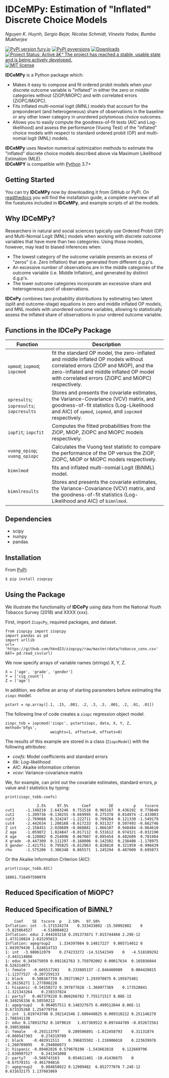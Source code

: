 # IDCeMPy: Estimation of "Inflated" Discrete Choice Models

*Nguyen K. Huynh, Sergio Bejar, Nicolas Schmidt, Vineeta Yadav, Bumba Mukherjee*

<!-- badges: start -->

[![PyPI version fury.io](https://badge.fury.io/py/ziopcpy.svg)](https://pypi.org/project/ziopcpy/0.1.2/)
[![PyPI pyversions](https://img.shields.io/pypi/pyversions/ziopcpy.svg)](https://pypi.org/project/ziopcpy/0.1.2/)
[![Downloads](https://pepy.tech/badge/ziopcpy)](https://pepy.tech/project/ziopcpy)
[![Project Status: Active â€“ The project has reached a stable, usable state and is being actively developed.](https://www.repostatus.org/badges/latest/active.svg)](https://www.repostatus.org/#active)
[![MIT license](https://img.shields.io/badge/License-MIT-blue.svg)](https://lbesson.mit-license.org/)
<!-- badges: end -->

**IDCeMPy** is a Python package which:

* Makes it easy to compose and fit ordered probit models when your discrete outcome variable is "inflated"  in either the zero or middle categories without (ZiOP/MiOPC) and with correlated errors (ZiOPC/MiOPC).    
* Fits inflated multi-nomial logit (iMNL) models that account for the preponderant (and heterogeneous) share
of observations in the baseline or any other lower category in unordered polytomous choice
outcomes.
* Allows you to easily compute the goodness-of-fit tests (AIC and Log-likelihood) and assess the performance (Vuong Test) of the "inflated" choice models with respect to standard ordered probit (OP) and multi-nomial logit (MNL) models. 

**IDCeMPy** uses Newton numerical optimization methods to estimate the "inflated" discrete choice models described above via Maximum Likelihood Estimation (MLE).  
**IDCeMPY** is compatible with [Python](https://python.org) 3.7+

## Getting Started

You can try **IDCeMPy** now by downloading it from GitHub or PyPi.
On [readthedocs](https://ziopcpy.readthedocs.io/) you will find the installation guide, a complete overview of all the fueatures included in **IDCeMPy**, and example scripts of all the models. 

## Why **IDCeMPy**?

Researchers in natural and social sciences typically use Ordered Probit (OP) and Multi-Nomial Logit (MNL) models when working with discrete outcome variables that have more than two categories.  Using those models, however, may lead to biased inferences when:

* The lowest category of the outcome variable presents an excess of "zeros" (i.e. Zero Inflation) that are generated from different d.g.p's.
* An excessive number of observations are in the middle categories of the outcome variable (i.e. Middle Inflation), and generated by distinct d.g.p's.
* The lower outcome categories incorporate an
excessive share and heterogeneous pool of observations. 
  
**IDCePy** combines two probability distributions by estimating two latent (split and outcome-stage)
equations in zero and middle inflated OP models, and MNL models with unordered outcome variables, allowing to statistically assess the inflated share
of observations in your ordered outcome variable.

## Functions in the **IDCePy** Package

| Function         | Description                                                                                                          |
| ---------------- | -------------------------------------------------------------------------------------------------------------------- |
| `opmod`; `iopmod`; `iopcmod` | fit the standard OP model, the zero-inflated and middle inflated OP models without correlated errors (ZiOP and MiOP), and the zero-inflated and middle inflated OP model with correlated errors (ZiOPC and MiOPC) respectively. |
|`opresults`; `iopresults`; `iopcresults`| Stores and presents the covariate estimates, the Variance-Covariance (VCV) matrix, and goodness-of-fit statistics (Log-Likelihood and AIC) of `opmod`, `iopmod`, and `iopcmod` respectively. |
| `iopfit`; `iopcfit`| Computes the fitted probabilities from the ZiOP, MiOP, ZiOPC and MiOPC models respectively.|
| `vuong_opiop`;  `vuong_opiopc` | Calculates the Vuong test statistic to compare the performance of the OP versus the ZiOP, ZiOPC, MiOP or MiOPC models respectively.|
|`bimnlmod` | fits and inflated multi-nomial Logit (BiNML) model.|
|`bimnlresults` | Stores and presents the covariate estimates, the Variance-Covariance (VCV) matrix, and the goodness-of-fit statistics (Log-Likelihood and AIC) of `bimnlmod`.|

## Dependencies
- scipy
- numpy
- pandas

## Installation

From [PyPi](https://pypi.org/project/ziopcpy/0.1.2/):

```sh
$ pip install ziopcpy
```

## Using the Package

We illustrate the functionality of **IDCePy** using data from the National Youth Tobacco Survey (2018) and XXXX (xxx). 

First, import `ZiopcPy`, required packages, and dataset.
```
from ziopcpy import ziopcpy
import pandas as pd
import urllib
url= 'https://github.com/hknd23/ziopcpy/raw/master/data/tobacco_cons.csv'
DAT= pd.read_csv(url)
```
We now specify arrays of variable names (strings) X, Y, Z.
```
X = ['age', 'grade', 'gender']
Y = ['cig_count']
Z = ['age']
```
In addition, we define an array of starting parameters before estimating the `ziopc` model. 
```
pstart = np.array([.1, .15, .001, .2, .3, .3, .001, .2, .01, .01])
```
The following line of code creates a `ziopc` regression object model.
```
ziopc_tob = iopcmod('ziopc', pstartziopc, data, X, Y, Z, method='bfgs',
                    weights=1, offsetx=0, offsetz=0)
```
The results of this example are stored in a class (`ZiopcModel`) with the following attributes:
  * *coefs*: Model coefficients and standard errors
  * *llik*: Log-likelihood
  * *AIC*: Akaike information criterion
  * *vcov*: Variance-covariance matrix

We, for example, can print out the covariate estimates, standard errors, *p* value and *t* statistics by typing:
```
print(ziopc_tobb.coefs)
```
```
              2.5%     97.5%      Coef        SE         p    tscore
cut1     -1.140210  2.643246  0.751518  0.965167  0.436192  0.778640
cut2     -1.209736 -0.130255 -0.669995  0.275378  0.014974 -2.433003
cut3     -2.769668  0.324247 -1.222711  0.789264  0.121339 -1.549179
cut4     -2.442634  1.208168 -0.617233  0.931327  0.507493 -0.662746
Z int    -2.158451  2.020689 -0.068881  1.066107  0.948484 -0.064610
Z age    -1.059072  1.024847 -0.017112  0.531612  0.974321 -0.032190
X age    -0.120082  0.254096  0.067007  0.095454  0.482689  0.701984
X grade  -0.447309  0.111297 -0.168006  0.142502  0.238408 -1.178975
X gender -2.421751  0.795825 -0.812963  0.820810  0.321959 -0.990439
rho      -1.575206  3.306348  0.865571  1.245294  0.487009  0.695073  
```
Or the Akaike Information Criterion (AIC):
```
print(ziopc_tobb.AIC)
```
```
16061.716497590078
```

## Reduced Specification of MiOPC?

## Reduced Specification of BiMNL?
```
	Coef	SE	tscore	p	2.50%	97.50%
Inflation: int	-5.171534274	0.333433802	-15.50992802	0	-5.825064527	-4.518004022
Inflation: educ	2.044203218	0.291373671	7.015744468	2.29E-12	1.473110824	2.615295613
Inflation: agegroup2	1.334397084	0.14817227	9.005714012	0	1.043979436	1.624814733
1: int	-3.980612079	0.274233272	-14.51542349	0	-4.518109292	-3.443114866
1: educ	0.345675059	0.092162763	3.750702002	0.00017634	0.165036044	0.526314073
1: female	-0.665517202	0.233805137	-2.846460989	0.004420815	-1.12377527	-0.207259133
1: black	0.508167759	0.392719627	1.293970875	0.195675481	-0.26156271	1.277898228
1: hispanic	-0.54150272	0.397877828	-1.360977369	0.173520841	-1.321343264	0.238337824
1: party7	0.467379228	0.060266782	7.755171517	8.88E-15	0.349256336	0.58550212
1: agegroup2	0.964057511	0.148327675	6.499512044	8.06E-11	0.673335268	1.254779754
2: int	1.019743708	0.392141546	2.600448025	0.009310212	0.251146279	1.788341138
2: educ	0.178932762	0.1079619	1.657369522	0.097444789	-0.032672561	0.390538086
2: female	-0.293113797	0.289506891	-1.012458793	0.31131874	-0.860547303	0.274319709
2: black	-0.482911511	0.396835502	-1.216906018	0.223639976	-1.260709095	0.294886073
2: hispanic	-0.89482826	0.579678198	-1.543663818	0.122669796	-2.030997527	0.241341008
2: party7	-0.568743163	0.054611401	-10.41436675	0	-0.67578151	-0.461704816
2: agegroup2	0.884658022	0.12909482	6.852777076	7.24E-12	0.631632175	1.137683869
```



 
